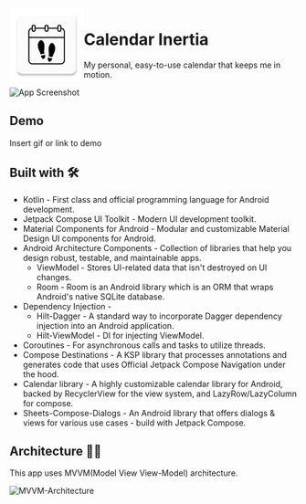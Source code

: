 <img align="left" width="130" height="130" src="https://github.com/valbac/CalendarInertia/blob/master/app/src/main/res/mipmap-xxxhdpi/ic_launcher.webp" alt="app icon">

# Calendar Inertia

My personal, easy-to-use calendar that keeps me in motion.



![App Screenshot](https://via.placeholder.com/468x300?text=App+Screenshot+Here)


## Demo

Insert gif or link to demo


## Built with 🛠

- Kotlin - First class and official programming language for Android development.
- Jetpack Compose UI Toolkit - Modern UI development toolkit.
- Material Components for Android - Modular and customizable Material Design UI components for Android.
- Android Architecture Components - Collection of libraries that help you design robust, testable, and maintainable apps.
    - ViewModel - Stores UI-related data that isn't destroyed on UI changes.
    - Room - Room is an Android library which is an ORM that wraps Android's native SQLite database.
- Dependency Injection -
    - Hilt-Dagger - A standard way to incorporate Dagger dependency injection into an Android application.
    - Hilt-ViewModel - DI for injecting ViewModel.
- Coroutines - For asynchronous calls and tasks to utilize threads.
- Compose Destinations - A KSP library that processes annotations and generates code that uses Official Jetpack Compose Navigation under the hood. 
- Calendar library - A highly customizable calendar library for Android, backed by RecyclerView for the view system, and LazyRow/LazyColumn for compose.
- Sheets-Compose-Dialogs - An Android library that offers dialogs & views for various use cases - build with Jetpack Compose.
## Architecture 👷‍♂️
This app uses MVVM(Model View View-Model) architecture.

![MVVM-Architecture](https://raw.githubusercontent.com/aritra-tech/Notify/master/art/mvvm.png)
